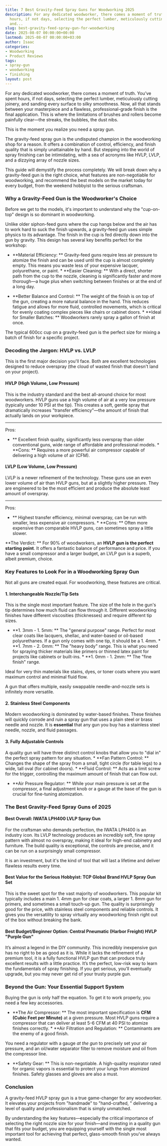 ```yaml
---
title: 7 Best Gravity-Feed Spray Guns for Woodworking 2025
description: For any dedicated woodworker, there comes a moment of truth. Youve spent
  hours, if not days, selecting the perfect lumber, meticulously cutting joinery,
  and...
slug: best-gravity-feed-spray-gun-for-woodworking
date: 2025-08-07 00:00:00+00:00
lastmod: 2025-08-07 00:00:00+03:00
author: Isaac
categories:
- Woodworking
- Product Reviews
tags:
- spray-gun
- woodworking
- finishing
layout: post
---
```

For any dedicated woodworker, there comes a moment of truth. You’ve spent hours, if not days, selecting the perfect lumber, meticulously cutting joinery, and sanding every surface to silky smoothness. Now, all that stands between your masterpiece and a flawless, professional-grade finish is the final application. This is where the limitations of brushes and rollers become painfully clear—the streaks, the bubbles, the dust nibs.

This is the moment you realize you need a spray gun.

The gravity-feed spray gun is the undisputed champion in the woodworking shop for a reason. It offers a combination of control, efficiency, and finish quality that is simply unattainable by hand. But stepping into the world of spray finishing can be intimidating, with a sea of acronyms like HVLP, LVLP, and a dizzying array of nozzle sizes.

This guide will demystify the process completely. We will break down why a gravity-feed gun is the right choice, what features are non-negotiable for woodworking, and recommend the best models on the market today for every budget, from the weekend hobbyist to the serious craftsman.

###  Why a Gravity-Feed Gun is the Woodworker's Choice

Before we get to the models, it's important to understand why the "cup-on-top" design is so dominant in woodworking.

Unlike older siphon-feed guns where the cup hangs below and the air has to work hard to suck the finish upwards, a gravity-feed gun uses simple physics to its advantage. The finish in the cup is fed directly down into the gun by gravity. This design has several key benefits perfect for the workshop:

* **Material Efficiency: ** Gravity-feed guns require less air pressure to atomize the finish and can be used until the cup is almost completely empty. This means you waste less of your expensive lacquer, polyurethane, or paint. * **Easier Cleaning: ** With a direct, shorter path from the cup to the nozzle, cleaning is significantly faster and more thorough—a huge plus when switching between finishes or at the end of a long day.

* **Better Balance and Control: ** The weight of the finish is on top of the gun, creating a more natural balance in the hand. This reduces fatigue and allows for more fluid, controlled movements, which is critical for evenly coating complex pieces like chairs or cabinet doors. * **Ideal for Smaller Batches: ** Woodworkers rarely spray a gallon of finish at once.

The typical 600cc cup on a gravity-feed gun is the perfect size for mixing a batch of finish for a specific project.

###  Decoding the Jargon: HVLP vs. LVLP

This is the first major decision you'll face. Both are excellent technologies designed to reduce overspray (the cloud of wasted finish that doesn't land on your project).

####  HVLP (High Volume, Low Pressure)

This is the industry standard and the best all-around choice for most woodworkers. HVLP guns use a high volume of air at a very low pressure (typically under 10 PSI at the tip). This creates a soft, gentle spray that dramatically increases "transfer efficiency"—the amount of finish that actually lands on your workpiece.

* **
Pros:

- ** Excellent finish quality, significantly less overspray than older conventional guns, wide range of affordable and professional models. * **Cons: ** Requires a more powerful air compressor capable of delivering a high volume of air (CFM).

####  LVLP (Low Volume, Low Pressure)

LVLP is a newer refinement of the technology. These guns use an even lower volume of air than HVLP guns, but at a slightly higher pressure. They are engineered to be the most efficient and produce the absolute least amount of overspray.

* **
Pros:

- ** Highest transfer efficiency, minimal overspray, can be run with smaller, less expensive air compressors. * **Cons: ** Often more expensive than comparable HVLP guns, can sometimes spray a little slower.

**The Verdict: ** For 90% of woodworkers, an **HVLP gun is the perfect starting point**. It offers a fantastic balance of performance and price. If you have a small compressor and a larger budget, an LVLP gun is a superb, albeit premium, choice.

###  Key Features to Look For in a Woodworking Spray Gun

Not all guns are created equal. For woodworking, these features are critical.

####  1. Interchangeable Nozzle/Tip Sets

This is the single most important feature. The size of the hole in the gun's tip determines how much fluid can flow through it. Different woodworking finishes have different viscosities (thicknesses) and require different tip sizes.

* **1. 3mm - 1. 5mm: ** The "general purpose" range. Perfect for most clear coats like lacquers, shellac, and water-based or oil-based polyurethanes. If a gun only comes with one tip, it should be a 1. 4mm. * **1. 7mm - 2. 0mm: ** The "heavy body" range. This is what you need for spraying thicker materials like primers or thinned latex paint for projects like cabinets or built-ins. * **1. 0mm - 1. 2mm: ** The "fine finish" range.

Ideal for very thin materials like stains, dyes, or toner coats where you want maximum control and minimal fluid flow.

A gun that offers multiple, easily swappable needle-and-nozzle sets is infinitely more versatile.

####  2. Stainless Steel Components

Modern woodworking is dominated by water-based finishes. These finishes will quickly corrode and ruin a spray gun that uses a plain steel or brass needle and nozzle. It is **essential** that any gun you buy has a stainless steel needle, nozzle, and fluid passages.

####  3. Fully Adjustable Controls

A quality gun will have three distinct control knobs that allow you to "dial in" the perfect spray pattern for any situation. * **Fan Pattern Control: ** Changes the shape of the spray from a small, tight circle (for table legs) to a wide, tall oval (for cabinet doors). * **Fluid Control: ** Acts as a limit screw for the trigger, controlling the maximum amount of finish that can flow out.

* **Air Pressure Regulator: ** While your main pressure is set at the compressor, a final adjustment knob or a gauge at the base of the gun is crucial for fine-tuning atomization.

###  The Best Gravity-Feed Spray Guns of 2025

####  Best Overall: IWATA LPH400 LVLP Spray Gun

For the craftsman who demands perfection, the IWATA LPH400 is an industry icon. Its LVLP technology produces an incredibly soft, fine spray pattern with almost no overspray, making it ideal for high-end cabinetry and furniture. The build quality is exceptional, the controls are precise, and it can be run on a surprisingly small compressor.

It is an investment, but it's the kind of tool that will last a lifetime and deliver flawless results every time.

####  Best Value for the Serious Hobbyist: TCP Global Brand HVLP Spray Gun Set

This is the sweet spot for the vast majority of woodworkers. This popular kit typically includes a main 1. 4mm gun for clear coats, a larger 1. 8mm gun for primers, and sometimes a small touch-up gun. The quality is surprisingly good for the price, with stainless steel components and reliable controls. It gives you the versatility to spray virtually any woodworking finish right out of the box without breaking the bank.

####  Best Budget/Beginner Option: Central Pneumatic (Harbor Freight) HVLP "Purple Gun"

It’s almost a legend in the DIY community. This incredibly inexpensive gun has no right to be as good as it is. While it lacks the refinement of a premium tool, it is a fully functional HVLP gun that can produce truly excellent results with a little practice. It’s the perfect, low-risk way to learn the fundamentals of spray finishing. If you get serious, you’ll eventually upgrade, but you may never get rid of your trusty purple gun.

###  Beyond the Gun: Your Essential Support System

Buying the gun is only half the equation. To get it to work properly, you need a few key accessories.

* **The Air Compressor: ** The most important specification is **CFM (Cubic Feet per Minute)** at a given pressure. Most HVLP guns require a compressor that can deliver at least 5-6 CFM at 40 PSI to atomize finishes correctly. * **Air Filtration and Regulation: ** Contaminants are the enemy of a good finish.

You need a regulator with a gauge *at the gun* to precisely set your air pressure, and an oil/water separator filter to remove moisture and oil from the compressor line.

* **Safety Gear: ** This is non-negotiable. A high-quality respirator rated for organic vapors is essential to protect your lungs from atomized finishes. Safety glasses and gloves are also a must.

###  Conclusion

A gravity-feed HVLP spray gun is a true game-changer for any woodworker. It elevates your projects from "handmade" to "hand-crafted, " delivering a level of quality and professionalism that is simply unmatched.

By understanding the key features—especially the critical importance of selecting the right nozzle size for your finish—and investing in a quality gun that fits your budget, you are equipping yourself with the single most important tool for achieving that perfect, glass-smooth finish you've always wanted.